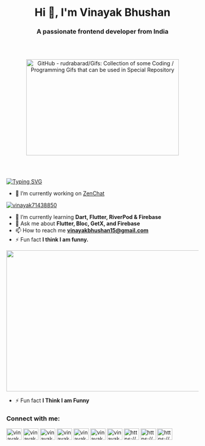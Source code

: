 # <div align="center">Hi 👋, I'm Vinayak Bhushan</div>
### <div align="center">A passionate frontend developer from India</div>

<p align="center">
  <img src="https://camo.githubusercontent.com/cae12fddd9d6982901d82580bdf321d81fb299141098ca1c2d4891870827bf17/68747470733a2f2f6d69726f2e6d656469756d2e636f6d2f6d61782f313336302f302a37513379765349765f7430696f4a2d5a2e676966" jsaction="load:XAeZkd;" jsname="HiaYvf" alt="GitHub - rudrabarad/Gifs: Collection of some Coding / Programming Gifs that can be used in Special Repository" data-noaft="1" style="width: 400px; height: 251.765px; margin: 46.3176px 0px;">
</p>

[![Typing SVG](https://readme-typing-svg.herokuapp.com?font=&pause=1000&color=F7F7F7&background=000000F7&center=true&vCenter=true&width=435&lines=Hello!!;Vinayak+Bhushan+this+side;I+am+Tech+Enthusiast+%26+Developer)](https://git.io/typing-svg)

- 🔭 I’m currently working on [ZenChat](https://github.com/vinayak-bhushan/ZenChat)

<p align="left">
  <a href="https://twitter.com/vinayak71438850" target="blank"><img src="https://img.shields.io/twitter/follow/vinayak71438850?logo=twitter&style=for-the-badge" alt="vinayak71438850" /></a>
</p>

- 🌱 I’m currently learning **Dart, Flutter, RiverPod & Firebase**
- 💬 Ask me about **Flutter, Bloc, GetX, and Firebase**
- 📫 How to reach me **vinayakbhushan15@gmail.com**
- ⚡ Fun fact **I think I am funny.**

<div align="center">
  <img width="800" height="370" src="https://www.fullstacktechnology.com/wp-content/uploads/2020/10/web_development_2.gif" class="attachment-full size-full" alt="" loading="lazy">
</div>

- ⚡ Fun fact **I Think I am Funny**
</p>

### Connect with me:

<p align="left">
  <a href="https://twitter.com/vinayak71438850" target="blank"><img align="center" src="https://raw.githubusercontent.com/rahuldkjain/github-profile-readme-generator/master/src/images/icons/Social/twitter.svg" alt="vinayak71438850" height="30" width="40" /></a>
  <a href="https://linkedin.com/in/vinayak-bhushan-3937741a6" target="blank"><img align="center" src="https://raw.githubusercontent.com/rahuldkjain/github-profile-readme-generator/master/src/images/icons/Social/linked-in-alt.svg" alt="vinayak-bhushan-3937741a6" height="30" width="40" /></a>
  <a href="https://instagram.com/vinayak._.bhushan" target="blank"><img align="center" src="https://raw.githubusercontent.com/rahuldkjain/github-profile-readme-generator/master/src/images/icons/Social/instagram.svg" alt="vinayak._.bhushan" height="30" width="40" /></a>
  <a href="https://www.codechef.com/users/vinayak_901" target="blank"><img align="center" src="https://cdn.jsdelivr.net/npm/simple-icons@3.1.0/icons/codechef.svg" alt="vinayak_901" height="30" width="40" /></a>
  <a href="https://www.hackerrank.com/vinayak-bhushan-3937741a6" target="blank"><img align="center" src="https://raw.githubusercontent.com/rahuldkjain/github-profile-readme-generator/master/src/images/icons/Social/hackerrank.svg" alt="vinayak-bhushan-3937741a6" height="30" width="40" /></a>
  <a href="https://www.leetcode.com/vinayak_bhushan" target="blank"><img align="center" src="https://raw.githubusercontent.com/rahuldkjain/github-profile-readme-generator/master/src/images/icons/Social/leet-code.svg" alt="vinayak_bhushan" height="30" width="40" /></a>
  <a href="https://auth.geeksforgeeks.org/user/vinayakbhushanit2020" target="blank"><img align="center" src="https://raw.githubusercontent.com/rahuldkjain/github-profile-readme-generator/master/src/images/icons/Social/geeks-for-geeks.svg" alt="vinayakbhushanit2020" height="30" width="40" /></a>
  <a href="https://linkedin.com/in/https://www.linkedin.com/in/vinayak-bhushan-3937741a6" target="blank"><img align="center" src="https://raw.githubusercontent.com/rahuldkjain/github-profile-readme-generator/master/src/images/icons/Social/linked-in-alt.svg" alt="https://www.linkedin.com/in/vinayak-bhushan-3937741a6" height="30" width="40" /></a>
  <a href="https://instagram.com/https://www.instagram.com/in/vinayak._.bhushan" target="blank"><img align="center" src="https://raw.githubusercontent.com/rahuldkjain/github-profile-readme-generator/master/src/images/icons/Social/instagram.svg" alt="https://www.instagram.com/in/vinayak._.bhushan" height="30" width="40" /></a>
  <a href="https://www.hackerrank.com/https://www.hackerrank.com/vinayakbhushan15" target="blank"><img align="center" src="https://raw.githubusercontent.com/rahuldkjain/github-profile-readme-generator/master/src/images/icons/Social/hackerrank.svg" alt="https://www.hackerrank.com/vinayakbhushan15" height="30" width="40" /></a>
  <a href="https://www.leetcode.com/https://leetcode.com/vinayak_bhushan" target="blank"><img align="center" src="https://raw.githubusercontent.com
